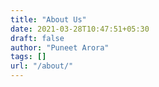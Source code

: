 ```yaml
---
title: "About Us"
date: 2021-03-28T10:47:51+05:30
draft: false
author: "Puneet Arora"
tags: []
url: "/about/"
---
```


